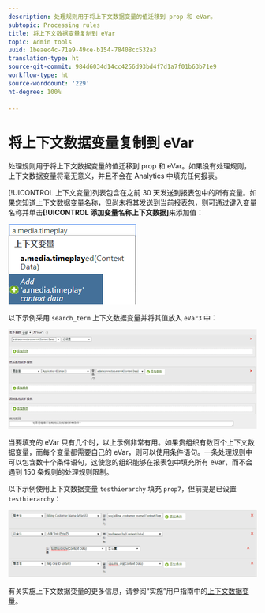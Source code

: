 ```yaml
---
description: 处理规则用于将上下文数据变量的值迁移到 prop 和 eVar。
subtopic: Processing rules
title: 将上下文数据变量复制到 eVar
topic: Admin tools
uuid: 1beaec4c-71e9-49ce-b154-78408cc532a3
translation-type: ht
source-git-commit: 984d6034d14cc4256d93bd4f7d1a7f01b63b71e9
workflow-type: ht
source-wordcount: '229'
ht-degree: 100%

---
```



# 将上下文数据变量复制到 eVar

处理规则用于将上下文数据变量的值迁移到 prop 和 eVar。如果没有处理规则，上下文数据变量将毫无意义，并且不会在 Analytics 中填充任何报表。

[!UICONTROL 上下文变量]列表包含在之前 30 天发送到报表包中的所有变量。如果您知道上下文数据变量名称，但尚未将其发送到当前报表包，则可通过键入变量名称并单击&#x200B;**[!UICONTROL 添加变量名称上下文数据]**&#x200B;来添加值：

![添加](assets/add-context-variable.png)

以下示例采用 `search_term` 上下文数据变量并将其值放入 `eVar3` 中：

![已设置](assets/set-context-data.png)

当要填充的 eVar 只有几个时，以上示例非常有用。如果贵组织有数百个上下文数据变量，而每个变量都需要自己的 eVar，则可以使用条件语句。一条处理规则中可以包含数十个条件语句，这使您的组织能够在报表包中填充所有 eVar，而不会遇到 150 条规则的处理规则限制。

以下示例使用上下文数据变量 `testhierarchy` 填充 `prop7`，但前提是已设置 `testhierarchy`：

![视情况而定](assets/add-conditional.png)

有关实施上下文数据变量的更多信息，请参阅“实施”用户指南中的[上下文数据变量](/help/implement/vars/page-vars/contextdata.md)。
